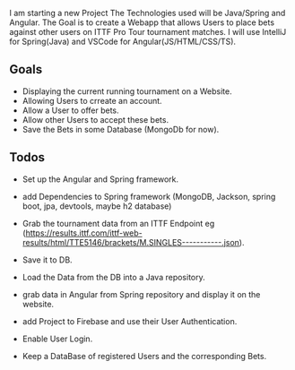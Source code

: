 I am starting a new Project
The Technologies used will be Java/Spring and Angular.
The Goal is to create a Webapp that allows Users to place bets against other users on ITTF Pro Tour tournament matches.
I will use IntelliJ for Spring(Java) and VSCode for Angular(JS/HTML/CSS/TS).

## Goals

* Displaying the current running tournament on a Website.
* Allowing Users to crreate an account.
* Allow a User to offer bets.
* Allow other Users to accept these bets.
* Save the Bets in some Database (MongoDb for now).

## Todos

* Set up the Angular and Spring framework.
* add Dependencies to Spring framework (MongoDB, Jackson, spring boot, jpa, devtools, maybe h2 database)

* Grab the tournament data from an ITTF Endpoint eg (https://results.ittf.com/ittf-web-results/html/TTE5146/brackets/M.SINGLES-----------.json).
* Save it to DB.
* Load the Data from the DB into a Java repository.
* grab data in Angular from Spring repository and display it on the website.

* add Project to Firebase and use their User Authentication.
* Enable User Login.
* Keep a DataBase of registered Users and the corresponding Bets.
